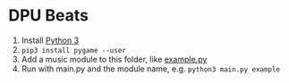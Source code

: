 # DPU Beats

1. Install [Python 3](https://www.python.org/downloads/)
1. `pip3 install pygame --user`
1. Add a music module to this folder, like [example.py](/example.py)
1. Run with main.py and the module name, e.g. `python3 main.py example`
